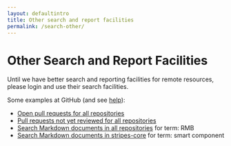 ```yaml
---
layout: defaultintro
title: Other search and report facilities
permalink: /search-other/
---
```


# Other Search and Report Facilities

Until we have better search and reporting facilities for remote resources, please login and use their search facilities.

Some examples at GitHub (and see [help](https://help.github.com/categories/searching-for-information-on-github)):

* [Open pull requests for all repositories](https://github.com/search?q=org%3Afolio-org+is%3Apr+is%3Aopen)
* [Pull requests not yet reviewed for all repositories](https://github.com/search?q=org%3Afolio-org+is%3Apr+is%3Aopen+review%3Anone)
* [Search Markdown documents in all repositories](https://github.com/search?type=code&amp;q=RMB+org%3Afolio-org+language%3Amarkdown) for term: RMB
* [Search Markdown documents in stripes-core](https://github.com/search?type=code&amp;q=smart+component+repo%3Afolio-org/stripes-core+language%3Amarkdown) for term: smart component

